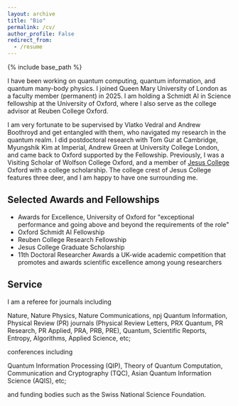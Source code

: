 ```yaml
---
layout: archive
title: "Bio"
permalink: /cv/
author_profile: False
redirect_from:
  - /resume
---
```


{% include base_path %}

I have been working on quantum computing, quantum information, and quantum many-body physics. I joined Queen Mary University of London as a faculty member (permanent) in 2025. I am holding a Schmidt AI in Science fellowship at the University of Oxford, where I also serve as the college advisor at Reuben College Oxford.

I am very fortunate to be supervised by Vlatko Vedral and Andrew Boothroyd and get entangled with them, who navigated my research in the quantum realm. I did postdoctoral research with Tom Gur at Cambridge, Myungshik Kim at Imperial, Andrew Green at University College London, and came back to Oxford supported by the Fellowship. Previously, I was a Visiting Scholar of Wolfson College Oxford, and a member of [Jesus College](https://www.jesus.ox.ac.uk/) Oxford with a college scholarship. The college crest of Jesus College features three deer, and I am happy to have one surrounding me.

Selected Awards and Fellowships
-----
* Awards for Excellence, University of Oxford
for "exceptional performance and going above and beyond the requirements of the role"
* Oxford Schmidt AI Fellowship
* Reuben College Research Fellowship
* Jesus College Graduate Scholarship
* 11th Doctoral Researcher Awards
a UK-wide academic competition that promotes and awards scientific excellence among young researchers



Service
-----
I am a referee for journals including

Nature, Nature Physics, Nature Communications, npj Quantum Information, Physical Review (PR) journals (Physical Review Letters, PRX Quantum, PR Research, PR Applied, PRA, PRB, PRE), Quantum, Scientific Reports, Entropy, Algorithms, Applied Science, etc; 

conferences including 

Quantum Information Processing (QIP), Theory of Quantum Computation, Communication and Cryptography (TQC), Asian Quantum Information Science (AQIS), etc;

and funding bodies such as the Swiss National Science Foundation.
 
